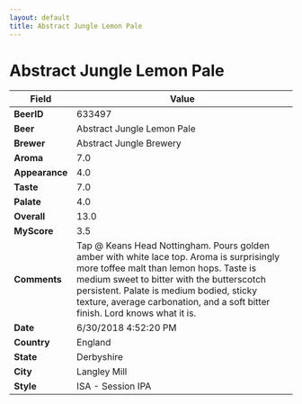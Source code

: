 ```yaml
---
layout: default
title: Abstract Jungle Lemon Pale 
---
```


# Abstract Jungle Lemon Pale 

| Field         | Value     |
|---------------|-----------|
| **BeerID** | 633497 |
| **Beer** | Abstract Jungle Lemon Pale  |
| **Brewer** | Abstract Jungle Brewery |
| **Aroma** | 7.0 |
| **Appearance** | 4.0 |
| **Taste** | 7.0 |
| **Palate** | 4.0 |
| **Overall** | 13.0 |
| **MyScore** | 3.5 |
| **Comments** | Tap @ Keans Head Nottingham. Pours golden amber with white lace top. Aroma is surprisingly more toffee malt than lemon hops. Taste is medium sweet to bitter with the butterscotch persistent. Palate is medium bodied, sticky texture, average carbonation, and a soft bitter finish. Lord knows what it is. |
| **Date** | 6/30/2018 4:52:20 PM |
| **Country** | England |
| **State** | Derbyshire |
| **City** | Langley Mill |
| **Style** | ISA - Session IPA |
